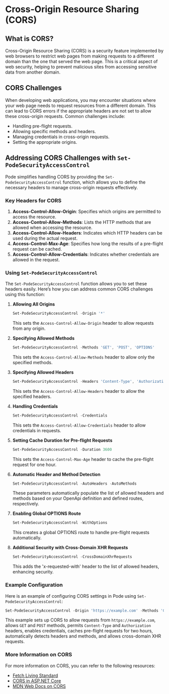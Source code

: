 
# Cross-Origin Resource Sharing (CORS)

## What is CORS?
Cross-Origin Resource Sharing (CORS) is a security feature implemented by web browsers to restrict web pages from making requests to a different domain than the one that served the web page. This is a critical aspect of web security, helping to prevent malicious sites from accessing sensitive data from another domain.

## CORS Challenges
When developing web applications, you may encounter situations where your web page needs to request resources from a different domain. This can lead to CORS errors if the appropriate headers are not set to allow these cross-origin requests. Common challenges include:
- Handling pre-flight requests.
- Allowing specific methods and headers.
- Managing credentials in cross-origin requests.
- Setting the appropriate origins.

## Addressing CORS Challenges with `Set-PodeSecurityAccessControl`

Pode simplifies handling CORS by providing the `Set-PodeSecurityAccessControl` function, which allows you to define the necessary headers to manage cross-origin requests effectively.

### Key Headers for CORS

1. **Access-Control-Allow-Origin**: Specifies which origins are permitted to access the resource.
2. **Access-Control-Allow-Methods**: Lists the HTTP methods that are allowed when accessing the resource.
3. **Access-Control-Allow-Headers**: Indicates which HTTP headers can be used during the actual request.
4. **Access-Control-Max-Age**: Specifies how long the results of a pre-flight request can be cached.
5. **Access-Control-Allow-Credentials**: Indicates whether credentials are allowed in the request.

### Using `Set-PodeSecurityAccessControl`

The `Set-PodeSecurityAccessControl` function allows you to set these headers easily. Here’s how you can address common CORS challenges using this function:

1. **Allowing All Origins**
   ```powershell
   Set-PodeSecurityAccessControl -Origin '*'
   ```
   This sets the `Access-Control-Allow-Origin` header to allow requests from any origin.

2. **Specifying Allowed Methods**
   ```powershell
   Set-PodeSecurityAccessControl -Methods 'GET', 'POST', 'OPTIONS'
   ```
   This sets the `Access-Control-Allow-Methods` header to allow only the specified methods.

3. **Specifying Allowed Headers**
   ```powershell
   Set-PodeSecurityAccessControl -Headers 'Content-Type', 'Authorization'
   ```
   This sets the `Access-Control-Allow-Headers` header to allow the specified headers.

4. **Handling Credentials**
   ```powershell
   Set-PodeSecurityAccessControl -Credentials
   ```
   This sets the `Access-Control-Allow-Credentials` header to allow credentials in requests.

5. **Setting Cache Duration for Pre-flight Requests**
   ```powershell
   Set-PodeSecurityAccessControl -Duration 3600
   ```
   This sets the `Access-Control-Max-Age` header to cache the pre-flight request for one hour.

6. **Automatic Header and Method Detection**
   ```powershell
   Set-PodeSecurityAccessControl -AutoHeaders -AutoMethods
   ```
   These parameters automatically populate the list of allowed headers and methods based on your OpenApi definition and defined routes, respectively.

7. **Enabling Global OPTIONS Route**
   ```powershell
   Set-PodeSecurityAccessControl -WithOptions
   ```
   This creates a global OPTIONS route to handle pre-flight requests automatically.

8. **Additional Security with Cross-Domain XHR Requests**
   ```powershell
   Set-PodeSecurityAccessControl -CrossDomainXhrRequests
   ```
   This adds the 'x-requested-with' header to the list of allowed headers, enhancing security.

### Example Configuration

Here is an example of configuring CORS settings in Pode using `Set-PodeSecurityAccessControl`:

```powershell
Set-PodeSecurityAccessControl -Origin 'https://example.com' -Methods 'GET', 'POST' -Headers 'Content-Type', 'Authorization' -Duration 7200 -Credentials -WithOptions -AutoHeaders -AutoMethods -CrossDomainXhrRequests
```

This example sets up CORS to allow requests from `https://example.com`, allows `GET` and `POST` methods, permits `Content-Type` and `Authorization` headers, enables credentials, caches pre-flight requests for two hours, automatically detects headers and methods, and allows cross-domain XHR requests.

### More Information on CORS

For more information on CORS, you can refer to the following resources:
- [Fetch Living Standard](https://fetch.spec.whatwg.org/)
- [CORS in ASP.NET Core](https://learn.microsoft.com/en-us/aspnet/core/security/cors?view=aspnetcore-7.0#credentials-in-cross-origin-requests)
- [MDN Web Docs on CORS](https://developer.mozilla.org/en-US/docs/Web/HTTP/CORS)
